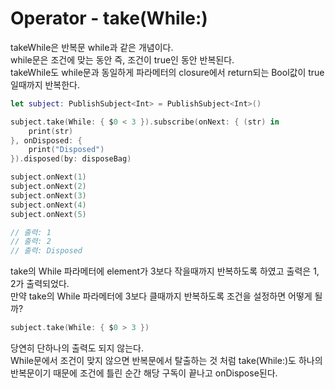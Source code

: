# Operator - take(While:)
takeWhile은 반복문 while과 같은 개념이다.  
while문은 조건에 맞는 동안 즉, 조건이 true인 동안 반복된다.  
takeWhile도 while문과 동일하게 파라메터의 closure에서 return되는 Bool값이 true일때까지 반복한다.  

```Swift
let subject: PublishSubject<Int> = PublishSubject<Int>()

subject.take(While: { $0 < 3 }).subscribe(onNext: { (str) in
    print(str)
}, onDisposed: {
    print("Disposed")
}).disposed(by: disposeBag)

subject.onNext(1)
subject.onNext(2)
subject.onNext(3)
subject.onNext(4)
subject.onNext(5)

// 출력: 1
// 출력: 2
// 출력: Disposed
```
take의 While 파라메터에 element가 3보다 작을때까지 반복하도록 하였고 출력은 1, 2가 출력되었다.  
만약 take의 While 파라메터에 3보다 클때까지 반복하도록 조건을 설정하면 어떻게 될까?

```Swift
subject.take(While: { $0 > 3 })
```
당연히 단하나의 출력도 되지 않는다.  
While문에서 조건이 맞지 않으면 반복문에서 탈출하는 것 처럼 take(While:)도 하나의 반복문이기 때문에 조건에 틀린 순간 해당 구독이 끝나고 onDispose된다.  
